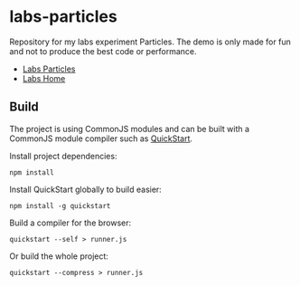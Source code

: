 # labs-particles

Repository for my labs experiment Particles. The demo is only made for fun and not to produce the best code or performance.

* [Labs Particles](http://koggdal.com/labs/particles/)
* [Labs Home](http://koggdal.com/labs/)

## Build

The project is using CommonJS modules and can be built with a CommonJS module compiler such as [QuickStart](http://spotify.github.io/quickstart/).

Install project dependencies:

```
npm install
```

Install QuickStart globally to build easier:

```
npm install -g quickstart
```

Build a compiler for the browser:

```
quickstart --self > runner.js
```

Or build the whole project:

```
quickstart --compress > runner.js
```
